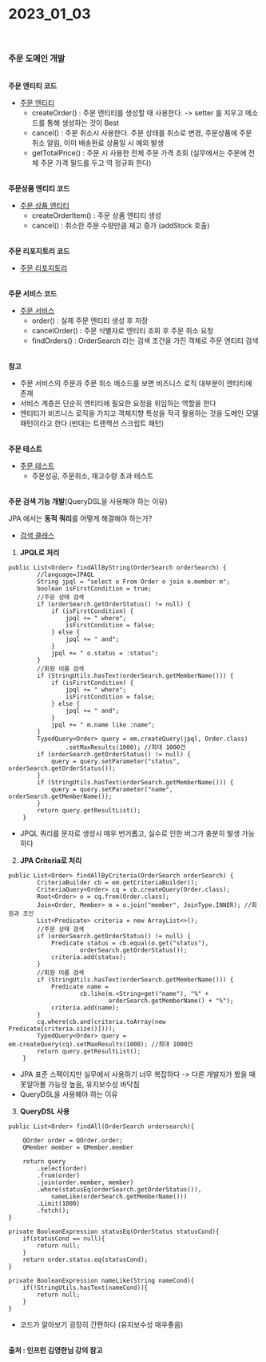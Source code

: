 # 2023_01_03

</br>

### <b> 주문 도메인 개발</b>

</br>
<b>주문 엔티티 코드</b>

-   [주문 엔티티](./code/Order.java)
    -   createOrder() : 주문 엔티티를 생성할 때 사용한다. -> setter 를 지우고 메소드를 통해 생성하는 것이 Best
    -   cancel() : 주문 취소시 사용한다. 주문 상태를 취소로 변경, 주문상품에 주문 취소 알림, 이미 배송완료 상품일 시 예외 발생
    -   getTotalPrice() : 주문 시 사용한 전체 주문 가격 조회 (실무에서는 주문에 전체 주문 가격 필드를 두고 역 정규화 한다)

</br>
<b>주문상품 엔티티 코드</b>

-   [주문 상품 엔티티](./code/OrderItem.java)
    -   createOrderItem() : 주문 상품 엔티티 생성
    -   cancel() : 취소한 주문 수량만큼 재고 증가 (addStock 호출)

</br>
<b>주문 리포지토리 코드</b>

-   [주문 리포지토리](./code/OrderRepository.java)

</br>
<b>주문 서비스 코드</b>

-   [주문 서비스](./code/OrderService.java)
    -   order() : 실제 주문 엔티티 생성 후 저장
    -   cancelOrder() : 주문 식별자로 엔티티 조회 후 주문 취소 요청
    -   findOrders() : OrderSearch 라는 검색 조건을 가진 객체로 주문 엔티티 검색

<br>
<b>참고</b>

-   주문 서비스의 주문과 주문 취소 메소드를 보면 비즈니스 로직 대부분이 엔티티에 존재
-   서비스 계층은 단순히 엔티티에 필요한 요청을 위임하는 역할을 한다
-   엔티티가 비즈니스 로직을 가지고 객체지향 특성을 적극 활용하는 것을 도메인 모델 패턴이라고 한다 (반대는 트랜잭션 스크립트 패턴)

</br>
<b>주문 테스트</b>

-   [주문 테스트](./code/OrderServiceTest.java)
    -   주문성공, 주문취소, 재고수량 초과 테스트

</br>
<b>주문 검색 기능 개발</b>(QueryDSL을 사용해야 하는 이유)

JPA 에서는 <b>동적 쿼리</b>를 어떻게 해결해야 하는가?

-   [검색 클래스](./code/OrderSearch.java)

1. <b>JPQL로 처리</b>

```
public List<Order> findAllByString(OrderSearch orderSearch) {
        //language=JPAQL
        String jpql = "select o From Order o join o.member m";
        boolean isFirstCondition = true;
        //주문 상태 검색
        if (orderSearch.getOrderStatus() != null) {
            if (isFirstCondition) {
                jpql += " where";
                isFirstCondition = false;
            } else {
                jpql += " and";
            }
            jpql += " o.status = :status";
        }
        //회원 이름 검색
        if (StringUtils.hasText(orderSearch.getMemberName())) {
            if (isFirstCondition) {
                jpql += " where";
                isFirstCondition = false;
            } else {
                jpql += " and";
            }
            jpql += " m.name like :name";
        }
        TypedQuery<Order> query = em.createQuery(jpql, Order.class)
                .setMaxResults(1000); //최대 1000건
        if (orderSearch.getOrderStatus() != null) {
            query = query.setParameter("status", orderSearch.getOrderStatus());
        }
        if (StringUtils.hasText(orderSearch.getMemberName())) {
            query = query.setParameter("name", orderSearch.getMemberName());
        }
        return query.getResultList();
    }
```

-   JPQL 쿼리를 문자로 생성시 매우 번거롭고, 실수로 인한 버그가 충분히 발생 가능하다

2. <b>JPA Criteria로 처리</b>

```
public List<Order> findAllByCriteria(OrderSearch orderSearch) {
        CriteriaBuilder cb = em.getCriteriaBuilder();
        CriteriaQuery<Order> cq = cb.createQuery(Order.class);
        Root<Order> o = cq.from(Order.class);
        Join<Order, Member> m = o.join("member", JoinType.INNER); //회원과 조인
        List<Predicate> criteria = new ArrayList<>();
        //주문 상태 검색
        if (orderSearch.getOrderStatus() != null) {
            Predicate status = cb.equal(o.get("status"),
                    orderSearch.getOrderStatus());
            criteria.add(status);
        }
        //회원 이름 검색
        if (StringUtils.hasText(orderSearch.getMemberName())) {
            Predicate name =
                    cb.like(m.<String>get("name"), "%" +
                            orderSearch.getMemberName() + "%");
            criteria.add(name);
        }
        cq.where(cb.and(criteria.toArray(new Predicate[criteria.size()])));
        TypedQuery<Order> query = em.createQuery(cq).setMaxResults(1000); //최대 1000건
        return query.getResultList();
    }
```

-   JPA 표준 스펙이지만 실무에서 사용하기 너무 복잡하다 -> 다른 개발자가 봤을 때 못알아볼 가능성 높음, 유지보수성 바닥침
-   QueryDSL을 사용해야 하는 이유

3. <b>QueryDSL 사용</b>

```
public List<Order> findAll(OrderSearch ordersearch){

    QOrder order = QOrder.order;
    QMember member = QMember.member

    return query
        .select(order)
        .from(order)
        .join(order.member, member)
        .where(statusEq(orderSearch.getOrderStatus()),
            nameLike(orderSearch.getMemberName()))
        .Limit(1000)
        .fetch();
}

private BooleanExpression statusEq(OrderStatus statusCond){
    if(statusCond == null){
        return null;
    }
    return order.status.eq(statusCond);
}

private BooleanExpression nameLike(String nameCond){
    if(!StringUtils.hasText(nameCond)){
        return null;
    }
}

```

-   코드가 알아보기 굉장히 간편하다 (유지보수성 매우좋음)

</br>
<b>출처 : 인프런 김영한님 강의 참고</b>

